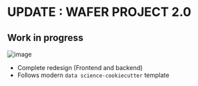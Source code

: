 # UPDATE : WAFER PROJECT 2.0 

## Work in progress

![image](https://github.com/kannanjayachandran/Wafers-Fault-Detection/assets/81518270/5953c240-6b4b-4651-ad6f-aa60655f5b3e)

- Complete redesign (Frontend and backend)
- Follows modern `data science-cookiecutter` template
